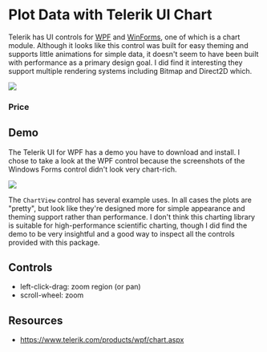 # Plot Data with Telerik UI Chart

Telerik has UI controls for [WPF](https://www.telerik.com/products/wpf/chart.aspx) and [WinForms](https://www.telerik.com/products/winforms.aspx), one of which is a chart module. Although it looks like this control was built for easy theming and supports little animations for simple data, it doesn't seem to have been built with performance as a primary design goal. I did find it interesting they support multiple rendering systems including Bitmap and Direct2D which.

![](graphics/telerik-ui-wpf-demo.jpg)

### Price

## Demo

The Telerik UI for WPF has a demo you have to download and install. I chose to take a look at the WPF control because the screenshots of the Windows Forms control didn't look very chart-rich.

![](graphics/telerik-live-data.gif)

The `ChartView` control has several example uses. In all cases the plots are "pretty", but look like they're designed more for simple appearance and theming support rather than performance. I don't think this charting library is suitable for high-performance scientific charting, though I did find the demo to be very insightful and a good way to inspect all the controls provided with this package.

## Controls

* left-click-drag: zoom region (or pan)
* scroll-wheel: zoom

## Resources
* https://www.telerik.com/products/wpf/chart.aspx